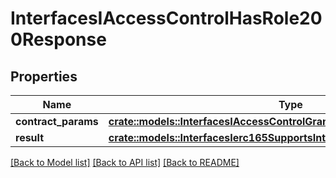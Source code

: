 # InterfacesIAccessControlHasRole200Response

## Properties

Name | Type | Description | Notes
------------ | ------------- | ------------- | -------------
**contract_params** | [**crate::models::InterfacesIAccessControlGrantRoleRequestContractParams**](interfaces_IAccessControl_grantRole_request_contractParams.md) |  | 
**result** | [**crate::models::InterfacesIerc165SupportsInterface200ResponseResult**](interfaces_IERC165_supportsInterface_200_response_result.md) |  | 

[[Back to Model list]](../README.md#documentation-for-models) [[Back to API list]](../README.md#documentation-for-api-endpoints) [[Back to README]](../README.md)



